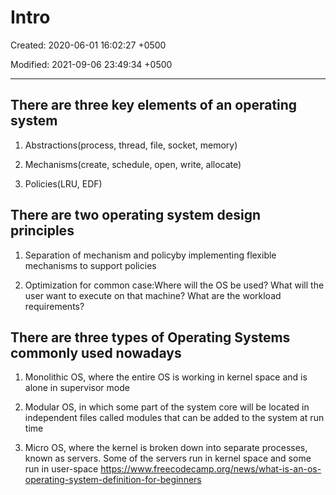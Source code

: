 # Intro

Created: 2020-06-01 16:02:27 +0500

Modified: 2021-09-06 23:49:34 +0500

---

## There are three key elements of an operating system

1.  Abstractions(process, thread, file, socket, memory)

2.  Mechanisms(create, schedule, open, write, allocate)

3.  Policies(LRU, EDF)
## There are two operating system design principles

1.  Separation of mechanism and policyby implementing flexible mechanisms to support policies

2.  Optimization for common case:Where will the OS be used? What will the user want to execute on that machine? What are the workload requirements?
## There are three types of Operating Systems commonly used nowadays

1.  Monolithic OS, where the entire OS is working in kernel space and is alone in supervisor mode

2.  Modular OS, in which some part of the system core will be located in independent files called modules that can be added to the system at run time

3.  Micro OS, where the kernel is broken down into separate processes, known as servers. Some of the servers run in kernel space and some run in user-space
<https://www.freecodecamp.org/news/what-is-an-os-operating-system-definition-for-beginners>
